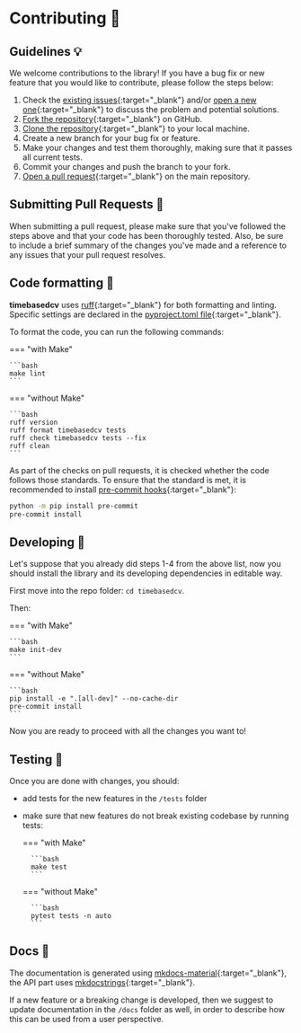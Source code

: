 # Contributing 👏

## Guidelines 💡

We welcome contributions to the library! If you have a bug fix or new feature that you would like to contribute, please follow the steps below:

1. Check the [existing issues](https://github.com/FBruzzesi/timebasedcv/issues){:target="_blank"} and/or [open a new one](https://github.com/FBruzzesi/timebasedcv/issues/new){:target="_blank"} to discuss the problem and potential solutions.
2. [Fork the repository](https://github.com/FBruzzesi/timebasedcv/fork){:target="_blank"} on GitHub.
3. [Clone the repository](https://docs.github.com/en/repositories/creating-and-managing-repositories/cloning-a-repository){:target="_blank"} to your local machine.
4. Create a new branch for your bug fix or feature.
5. Make your changes and test them thoroughly, making sure that it passes all current tests.
6. Commit your changes and push the branch to your fork.
7. [Open a pull request](https://docs.github.com/en/pull-requests/collaborating-with-pull-requests/proposing-changes-to-your-work-with-pull-requests/creating-a-pull-request){:target="_blank"} on the main repository.

## Submitting Pull Requests 🎯

When submitting a pull request, please make sure that you've followed the steps above and that your code has been thoroughly tested. Also, be sure to include a brief summary of the changes you've made and a reference to any issues that your pull request resolves.

## Code formatting 🚀

**timebasedcv** uses [ruff](https://docs.astral.sh/ruff/){:target="_blank"} for both formatting and linting. Specific settings are declared in the [pyproject.toml file](https://github.com/FBruzzesi/timebasedcv/blob/3ddead232c2243c8129f6b599b28e486bdd87b3b/pyproject.toml#L75){:target="_blank"}.

To format the code, you can run the following commands:

=== "with Make"

    ```bash
    make lint
    ```

=== "without Make"

    ```bash
    ruff version
    ruff format timebasedcv tests
    ruff check timebasedcv tests --fix
    ruff clean
    ```

As part of the checks on pull requests, it is checked whether the code follows those standards. To ensure that the standard is met, it is recommended to install [pre-commit hooks](https://pre-commit.com/){:target="_blank"}:

```bash
python -m pip install pre-commit
pre-commit install
```

## Developing 🐍

Let's suppose that you already did steps 1-4 from the above list, now you should install the library and its developing dependencies  in editable way.

First move into the repo folder: `cd timebasedcv`.

Then:

=== "with Make"

    ```bash
    make init-dev
    ```

=== "without Make"

    ```bash
    pip install -e ".[all-dev]" --no-cache-dir
    pre-commit install
    ```

Now you are ready to proceed with all the changes you want to!

## Testing 🧪

Once you are done with changes, you should:

- add tests for the new features in the `/tests` folder
- make sure that new features do not break existing codebase by running tests:

    === "with Make"

        ```bash
        make test
        ```

    === "without Make"

        ```bash
        pytest tests -n auto
        ```

## Docs 📑

The documentation is generated using [mkdocs-material](https://squidfunk.github.io/mkdocs-material/){:target="_blank"}, the API part uses [mkdocstrings](https://mkdocstrings.github.io/){:target="_blank"}.

If a new feature or a breaking change is developed, then we suggest to update documentation in the `/docs` folder as well, in order to describe how this can be used from a user perspective.
